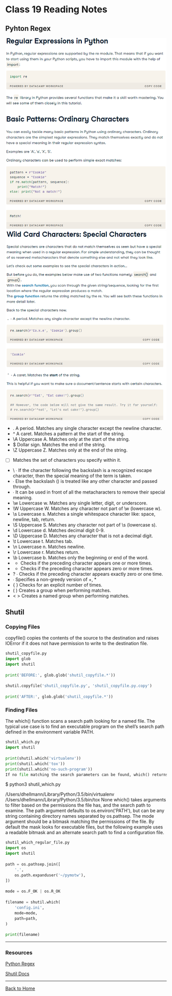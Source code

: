 # Class 19 Reading Notes

## Pyhton Regex

![regex 1](imgs/regex1.png)
![regex 2](imgs/regex2.png)

- . A period. Matches any single character except the newline character.
- ^ A caret. Matches a pattern at the start of the string.
- \A Uppercase A. Matches only at the start of the string.
- $ Dollar sign. Matches the end of the string.
- \Z Uppercase Z. Matches only at the end of the string.
- [ ] Matches the set of characters you specify within it.
- \ ∙ If the character following the backslash is a recognized escape character, then the special meaning of the term is taken.
- ∙ Else the backslash () is treated like any other character and passed through.
- ∙ It can be used in front of all the metacharacters to remove their special meaning.
- \w Lowercase w. Matches any single letter, digit, or underscore.
- \W Uppercase W. Matches any character not part of \w (lowercase w).
- \s Lowercase s. Matches a single whitespace character like: space, newline, tab, return.
- \S Uppercase S. Matches any character not part of \s (lowercase s).
- \d Lowercase d. Matches decimal digit 0-9.
- \D Uppercase D. Matches any character that is not a decimal digit.
- \t Lowercase t. Matches tab.
- \n Lowercase n. Matches newline.
- \r Lowercase r. Matches return.
- \b Lowercase b. Matches only the beginning or end of the word.
- + Checks if the preceding character appears one or more times.
- * Checks if the preceding character appears zero or more times.
- ? ∙ Checks if the preceding character appears exactly zero or one time.
- ∙ Specifies a non-greedy version of +, *
- { } Checks for an explicit number of times.
- ( ) Creates a group when performing matches.
- < > Creates a named group when performing matches.

## Shutil

### Copying Files
copyfile() copies the contents of the source to the destination and raises IOError if it does not have permission to write to the destination file.

```Python
shutil_copyfile.py
import glob
import shutil

print('BEFORE:', glob.glob('shutil_copyfile.*'))

shutil.copyfile('shutil_copyfile.py', 'shutil_copyfile.py.copy')

print('AFTER:', glob.glob('shutil_copyfile.*'))
```

### Finding Files

The which() function scans a search path looking for a named file. The typical use case is to find an executable program on the shell’s search path defined in the environment variable PATH.

```Python
shutil_which.py
import shutil

print(shutil.which('virtualenv'))
print(shutil.which('tox'))
print(shutil.which('no-such-program'))
If no file matching the search parameters can be found, which() returns None.
```

$ python3 shutil_which.py

/Users/dhellmann/Library/Python/3.5/bin/virtualenv
/Users/dhellmann/Library/Python/3.5/bin/tox
None
which() takes arguments to filter based on the permissions the file has, and the search path to examine. The path argument defaults to os.environ('PATH'), but can be any string containing directory names separated by os.pathsep. The mode argument should be a bitmask matching the permissions of the file. By default the mask looks for executable files, but the following example uses a readable bitmask and an alternate search path to find a configuration file.

```Python
shutil_which_regular_file.py
import os
import shutil

path = os.pathsep.join([
    '.',
    os.path.expanduser('~/pymotw'),
])

mode = os.F_OK | os.R_OK

filename = shutil.which(
    'config.ini',
    mode=mode,
    path=path,
)

print(filename)
```

---

### Resources

[Python Regex](https://www.datacamp.com/community/tutorials/python-regular-expression-tutorial)

[Shutil Docs](https://pymotw.com/3/shutil/)

---

[Back to Home](../README.md)
